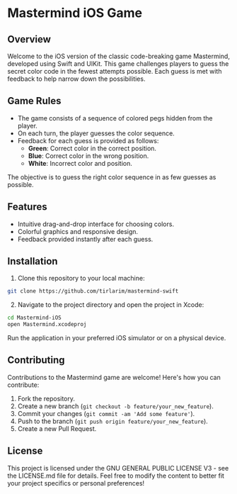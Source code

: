 # Mastermind iOS Game

## Overview

Welcome to the iOS version of the classic code-breaking game Mastermind, developed using Swift and UIKit.
This game challenges players to guess the secret color code in the fewest attempts possible.
Each guess is met with feedback to help narrow down the possibilities.

## Game Rules

- The game consists of a sequence of colored pegs hidden from the player.
- On each turn, the player guesses the color sequence.
- Feedback for each guess is provided as follows:
  - **Green**: Correct color in the correct position.
  - **Blue**: Correct color in the wrong position.
  - **White**: Incorrect color and position.

The objective is to guess the right color sequence in as few guesses as possible.

## Features

- Intuitive drag-and-drop interface for choosing colors.
- Colorful graphics and responsive design.
- Feedback provided instantly after each guess.

## Installation

1) Clone this repository to your local machine:

```bash
git clone https://github.com/tirlarim/mastermind-swift
```

2) Navigate to the project directory and open the project in Xcode:

```bash
cd Mastermind-iOS
open Mastermind.xcodeproj
```

Run the application in your preferred iOS simulator or on a physical device.

## Contributing

Contributions to the Mastermind game are welcome! Here's how you can contribute:

1. Fork the repository.
2. Create a new branch (`git checkout -b feature/your_new_feature`).
3. Commit your changes (`git commit -am 'Add some feature'`).
4. Push to the branch (`git push origin feature/your_new_feature`).
5. Create a new Pull Request.

## License

This project is licensed under the GNU GENERAL PUBLIC LICENSE V3 - see the LICENSE.md file for details.
Feel free to modify the content to better fit your project specifics or personal preferences!
